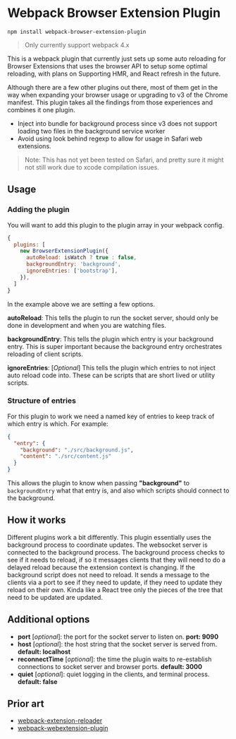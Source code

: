 # Webpack Browser Extension Plugin

```shell
npm install webpack-browser-extension-plugin
```

> Only currently support webpack 4.x

This is a webpack plugin that currently just sets up some auto reloading for Browser Extensions that uses the browser API to setup some optimal reloading, with plans on Supporting HMR, and React refresh in the future.

Although there are a few other plugins out there, most of them get in the way when expanding your browser usage or upgrading to v3 of the Chrome manifest. This plugin takes all the findings from those experiences and combines it one plugin.

- Inject into bundle for background process since v3 does not support loading two files in the background service worker
- Avoid using look behind regexp to allow for usage in Safari web extensions.

> Note: This has not yet been tested on Safari, and pretty sure it might not still work due to xcode compilation issues.

## Usage

### Adding the plugin

You will want to add this plugin to the plugin array in your webpack config.

```javascript
{
  plugins: [
    new BrowserExtensionPlugin({
      autoReload: isWatch ? true : false,
      backgroundEntry: 'background',
      ignoreEntries: ['bootstrap'],
    }),
  ]
}
```

In the example above we are setting a few options.

**autoReload**: This tells the plugin to run the socket server, should only be done in development and when you are watching files.

**backgroundEntry**: This tells the plugin which entry is your background entry. This is super important because the background entry orchestrates reloading of client scripts.

**ignoreEntries**: [_Optional_] This tells the plugin which entries to not inject auto reload code into. These can be scripts that are short lived or utility scripts.

### Structure of entries

For this plugin to work we need a named key of entries to keep track of which entry is which. For example:

```json
{
  "entry": {
    "background": "./src/background.js",
    "content": "./src/content.js"
  }
}
```

This allows the plugin to know when passing **"background"** to `backgroundEntry` what that entry is, and also which scripts should connect to the background.

## How it works

Different plugins work a bit differently. This plugin essentially uses the background process to coordinate updates. The websocket server is connected to the background process. The background process checks to see if it needs to reload, if so it messages clients that they will need to do a delayed reload because the extension context is changing. If the background script does not need to reload. It sends a message to the clients via a port to see if they need to update, if they need to update they reload on their own. Kinda like a React tree only the pieces of the tree that need to be updated are updated.

## Additional options

- **port** [_optional_]: the port for the socket server to listen on. **port: 9090**
- **host** [_optional_]: the host string that the socket server is served from. **default: localhost**
- **reconnectTime** [_optional_]: the time the plugin waits to re-establish connections to socket server and browser ports. **default: 3000**
- **quiet** [_optional_]: quiet logging in the clients, and terminal process. **default: false**

## Prior art

- [webpack-extension-reloader](https://github.com/rubenspgcavalcante/webpack-extension-reloader)
- [webpack-webextension-plugin](https://github.com/webextension-toolbox/webpack-webextension-plugin)
